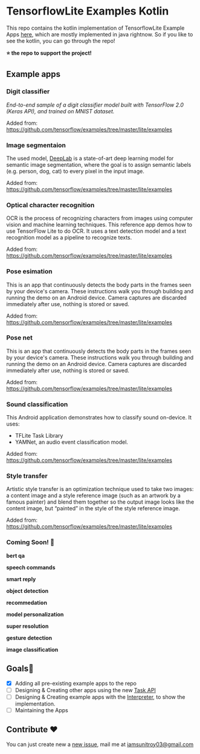 # TensorflowLite Examples Kotlin

This repo contains the kotlin implementation of TensorflowLite Example Apps [here](https://github.com/tensorflow/examples/tree/master/lite/examples), which are mostly implemented in java rightnow.
So if you like to see the kotlin, you can go through the repo!

**⭐️  the repo to support the project!**

## Example apps

### Digit classifier
*End-to-end sample of a digit classifier model built with TensorFlow 2.0 (Keras API), and trained on MNIST dataset.*

Added from: https://github.com/tensorflow/examples/tree/master/lite/examples

### Image segmentaion
The used model, [DeepLab](https://ai.googleblog.com/2018/03/semantic-image-segmentation-with.html) is a state-of-art deep learning model for semantic image segmentation, where the goal is to assign semantic labels (e.g. person, dog, cat) to every pixel in the input image.

Added from: https://github.com/tensorflow/examples/tree/master/lite/examples

### Optical character recognition
OCR is the process of recognizing characters from images using computer vision and machine learning techniques. This reference app demos how to use TensorFlow Lite to do OCR. It uses a text detection model and a text recognition model as a pipeline to recognize texts.

Added from: https://github.com/tensorflow/examples/tree/master/lite/examples

### Pose esimation
This is an app that continuously detects the body parts in the frames seen by your device's camera. These instructions walk you through building and running the demo on an Android device. Camera captures are discarded immediately after use, nothing is stored or saved.

Added from: https://github.com/tensorflow/examples/tree/master/lite/examples


### Pose net
This is an app that continuously detects the body parts in the frames seen by your device's camera. These instructions walk you through building and running the demo on an Android device. Camera captures are discarded immediately after use, nothing is stored or saved.

Added from: https://github.com/tensorflow/examples/tree/master/lite/examples

### Sound classification
This Android application demonstrates how to classify sound on-device. It uses:

- TFLite Task Library
- YAMNet, an audio event classification model.

Added from: https://github.com/tensorflow/examples/tree/master/lite/examples

### Style transfer
Artistic style transfer is an optimization technique used to take two images: a content image and a style reference image (such as an artwork by a famous painter) and blend them together so the output image looks like the content image, but “painted” in the style of the style reference image.

Added from: https://github.com/tensorflow/examples/tree/master/lite/examples

### Coming Soon! 🚀

**bert qa**

**speech commands**

**smart reply**

**object detection**

**recommedation**

**model personalization**

**super resolution**

**gesture detection**

**image classification**

## Goals📝
 - [x] Adding all pre-existing example apps to the repo
 - [ ] Designing & Creating other apps using the new [Task API](https://www.tensorflow.org/lite/inference_with_metadata/task_library/overview)
 - [ ] Designing & Creating example apps with the [Interpreter](https://www.tensorflow.org/lite/inference_with_metadata/lite_support), to show the implementation.
 - [ ] Maintaining the Apps

 ## Contribute ❤️
 You can just create new a [new issue](https://github.com/SunitRoy2703/Tensorflow-lite-samples-kotlin/issues/new), mail me at iamsunitroy03@gmail.com